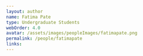 ```yaml
---
layout: author
name: Fatima Pate
type: Undergraduate Students
webOrder: 4.0
avatar: /assets/images/peopleImages/fatimapate.png
permalink: /people/fatimapate
links:
---
```

